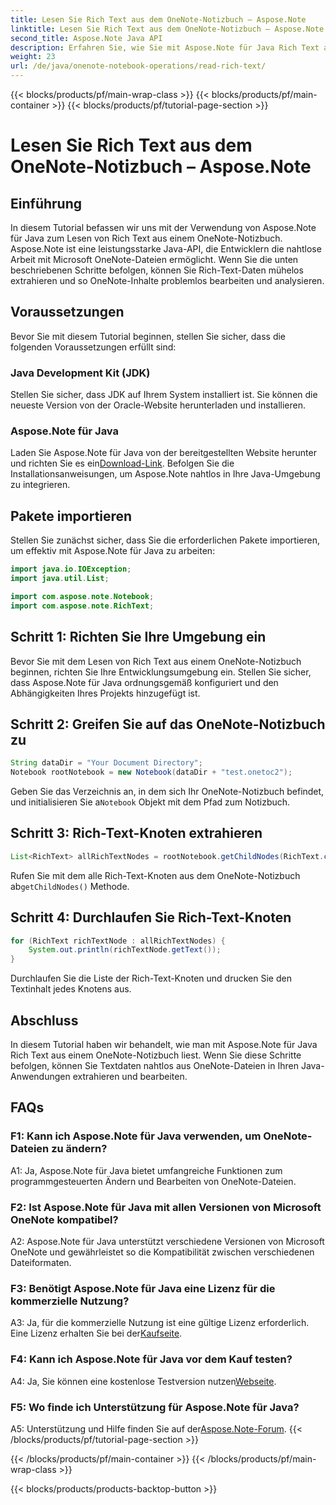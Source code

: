 ```yaml
---
title: Lesen Sie Rich Text aus dem OneNote-Notizbuch – Aspose.Note
linktitle: Lesen Sie Rich Text aus dem OneNote-Notizbuch – Aspose.Note
second_title: Aspose.Note Java API
description: Erfahren Sie, wie Sie mit Aspose.Note für Java Rich Text aus OneNote-Notizbüchern lesen. Erweitern Sie Ihre Java-Anwendungen durch die nahtlose OneNote-Integration.
weight: 23
url: /de/java/onenote-notebook-operations/read-rich-text/
---
```


{{< blocks/products/pf/main-wrap-class >}}
{{< blocks/products/pf/main-container >}}
{{< blocks/products/pf/tutorial-page-section >}}

# Lesen Sie Rich Text aus dem OneNote-Notizbuch – Aspose.Note

## Einführung

In diesem Tutorial befassen wir uns mit der Verwendung von Aspose.Note für Java zum Lesen von Rich Text aus einem OneNote-Notizbuch. Aspose.Note ist eine leistungsstarke Java-API, die Entwicklern die nahtlose Arbeit mit Microsoft OneNote-Dateien ermöglicht. Wenn Sie die unten beschriebenen Schritte befolgen, können Sie Rich-Text-Daten mühelos extrahieren und so OneNote-Inhalte problemlos bearbeiten und analysieren.

## Voraussetzungen

Bevor Sie mit diesem Tutorial beginnen, stellen Sie sicher, dass die folgenden Voraussetzungen erfüllt sind:

### Java Development Kit (JDK)

Stellen Sie sicher, dass JDK auf Ihrem System installiert ist. Sie können die neueste Version von der Oracle-Website herunterladen und installieren.

### Aspose.Note für Java

 Laden Sie Aspose.Note für Java von der bereitgestellten Website herunter und richten Sie es ein[Download-Link](https://releases.aspose.com/note/java/). Befolgen Sie die Installationsanweisungen, um Aspose.Note nahtlos in Ihre Java-Umgebung zu integrieren.

## Pakete importieren

Stellen Sie zunächst sicher, dass Sie die erforderlichen Pakete importieren, um effektiv mit Aspose.Note für Java zu arbeiten:

```java
import java.io.IOException;
import java.util.List;

import com.aspose.note.Notebook;
import com.aspose.note.RichText;
```

## Schritt 1: Richten Sie Ihre Umgebung ein

Bevor Sie mit dem Lesen von Rich Text aus einem OneNote-Notizbuch beginnen, richten Sie Ihre Entwicklungsumgebung ein. Stellen Sie sicher, dass Aspose.Note für Java ordnungsgemäß konfiguriert und den Abhängigkeiten Ihres Projekts hinzugefügt ist.

## Schritt 2: Greifen Sie auf das OneNote-Notizbuch zu

```java
String dataDir = "Your Document Directory";
Notebook rootNotebook = new Notebook(dataDir + "test.onetoc2");
```

 Geben Sie das Verzeichnis an, in dem sich Ihr OneNote-Notizbuch befindet, und initialisieren Sie a`Notebook` Objekt mit dem Pfad zum Notizbuch.

## Schritt 3: Rich-Text-Knoten extrahieren

```java
List<RichText> allRichTextNodes = rootNotebook.getChildNodes(RichText.class);
```

 Rufen Sie mit dem alle Rich-Text-Knoten aus dem OneNote-Notizbuch ab`getChildNodes()` Methode.

## Schritt 4: Durchlaufen Sie Rich-Text-Knoten

```java
for (RichText richTextNode : allRichTextNodes) {
    System.out.println(richTextNode.getText());
}
```

Durchlaufen Sie die Liste der Rich-Text-Knoten und drucken Sie den Textinhalt jedes Knotens aus.

## Abschluss

In diesem Tutorial haben wir behandelt, wie man mit Aspose.Note für Java Rich Text aus einem OneNote-Notizbuch liest. Wenn Sie diese Schritte befolgen, können Sie Textdaten nahtlos aus OneNote-Dateien in Ihren Java-Anwendungen extrahieren und bearbeiten.

## FAQs

### F1: Kann ich Aspose.Note für Java verwenden, um OneNote-Dateien zu ändern?

A1: Ja, Aspose.Note für Java bietet umfangreiche Funktionen zum programmgesteuerten Ändern und Bearbeiten von OneNote-Dateien.

### F2: Ist Aspose.Note für Java mit allen Versionen von Microsoft OneNote kompatibel?

A2: Aspose.Note für Java unterstützt verschiedene Versionen von Microsoft OneNote und gewährleistet so die Kompatibilität zwischen verschiedenen Dateiformaten.

### F3: Benötigt Aspose.Note für Java eine Lizenz für die kommerzielle Nutzung?

 A3: Ja, für die kommerzielle Nutzung ist eine gültige Lizenz erforderlich. Eine Lizenz erhalten Sie bei der[Kaufseite](https://purchase.aspose.com/buy).

### F4: Kann ich Aspose.Note für Java vor dem Kauf testen?

 A4: Ja, Sie können eine kostenlose Testversion nutzen[Webseite](https://releases.aspose.com/).

### F5: Wo finde ich Unterstützung für Aspose.Note für Java?

 A5: Unterstützung und Hilfe finden Sie auf der[Aspose.Note-Forum](https://forum.aspose.com/c/note/28).
{{< /blocks/products/pf/tutorial-page-section >}}

{{< /blocks/products/pf/main-container >}}
{{< /blocks/products/pf/main-wrap-class >}}

{{< blocks/products/products-backtop-button >}}
